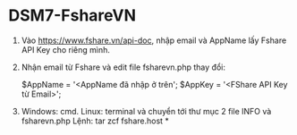 # DSM7-FshareVN

1. Vào https://www.fshare.vn/api-doc, nhập email và AppName lấy Fshare API Key cho riêng mình.
2. Nhận email từ Fshare và edit file fsharevn.php thay đổi:

   $AppName = '<AppName đã nhập ở trên';
   $AppKey    = '<FShare API Key từ Email>';

3. Windows: cmd. Linux: terminal và chuyển tới thư mục 2 file INFO và fsharevn.php
   Lệnh: tar zcf fshare.host *
   
